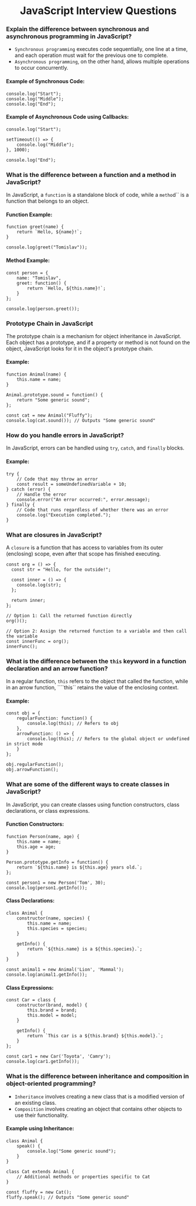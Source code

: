 <h1 align="center">JavaScript Interview Questions</h1>

### Explain the difference between synchronous and asynchronous programming in JavaScript?

- ``Synchronous programming`` executes code sequentially, one line at a time, and each operation must wait for the previous one to complete. 
- ``Asynchronous programming``, on the other hand, allows multiple operations to occur concurrently.

#### Example of Synchronous Code:
```
console.log("Start");
console.log("Middle");
console.log("End");
```

#### Example of Asynchronous Code using Callbacks:
```
console.log("Start");

setTimeout(() => {
    console.log("Middle");
}, 1000);

console.log("End");
```

### What is the difference between a function and a method in JavaScript?

In JavaScript, a ``function`` is a standalone block of code, while a ``metho``d`` is a function that belongs to an object.

#### Function Example:
```
function greet(name) {
    return `Hello, ${name}!`;
}

console.log(greet("Tomislav"));
```

#### Method Example:
```
const person = {
    name: "Tomislav",
    greet: function() {
        return `Hello, ${this.name}!`;
    }
};

console.log(person.greet());
```

### Prototype Chain in JavaScript
The prototype chain is a mechanism for object inheritance in JavaScript. Each object has a prototype, and if a property or method is not found on the object, JavaScript looks for it in the object's prototype chain.
#### Example:
```
function Animal(name) {
    this.name = name;
}

Animal.prototype.sound = function() {
    return "Some generic sound";
};

const cat = new Animal("Fluffy");
console.log(cat.sound()); // Outputs "Some generic sound"
```

### How do you handle errors in JavaScript?

In JavaScript, errors can be handled using ``try``, ``catch``, and ``finally`` blocks.

#### Example:
```
try {
    // Code that may throw an error
    const result = someUndefinedVariable + 10;
} catch (error) {
    // Handle the error
    console.error("An error occurred:", error.message);
} finally {
    // Code that runs regardless of whether there was an error
    console.log("Execution completed.");
}
```

### What are closures in JavaScript?

A ``closure`` is a function that has access to variables from its outer (enclosing) scope, even after that scope has finished executing.

```
const org = () => {
  const str = "Hello, for the outside!";
  
  const inner = () => {
    console.log(str);
  };
  
  return inner;
};

// Option 1: Call the returned function directly
org()(); 

// Option 2: Assign the returned function to a variable and then call the variable
const innerFunc = org();
innerFunc();
```

### What is the difference between the ``this`` keyword in a function declaration and an arrow function?

In a regular function, ``this`` refers to the object that called the function, while in an arrow function, ````this`` retains the value of the enclosing context.

#### Example:
```
const obj = {
    regularFunction: function() {
        console.log(this); // Refers to obj
    },
    arrowFunction: () => {
        console.log(this); // Refers to the global object or undefined in strict mode
    }
};

obj.regularFunction();
obj.arrowFunction();
```

### What are some of the different ways to create classes in JavaScript?
In JavaScript, you can create classes using function constructors, class declarations, or class expressions.

#### Function Constructors:
```
function Person(name, age) {
    this.name = name;
    this.age = age;
}

Person.prototype.getInfo = function() {
    return `${this.name} is ${this.age} years old.`;
};

const person1 = new Person('Tom', 30);
console.log(person1.getInfo());
```

#### Class Declarations:
```
class Animal {
    constructor(name, species) {
        this.name = name;
        this.species = species;
    }

    getInfo() {
        return `${this.name} is a ${this.species}.`;
    }
}

const animal1 = new Animal('Lion', 'Mammal');
console.log(animal1.getInfo());
```

#### Class Expressions:

```
const Car = class {
    constructor(brand, model) {
        this.brand = brand;
        this.model = model;
    }

    getInfo() {
        return `This car is a ${this.brand} ${this.model}.`;
    }
};

const car1 = new Car('Toyota', 'Camry');
console.log(car1.getInfo());
```

### What is the difference between inheritance and composition in object-oriented programming?
- ``Inheritance`` involves creating a new class that is a modified version of an existing class. 
- ``Composition`` involves creating an object that contains other objects to use their functionality.

#### Example using Inheritance:
```
class Animal {
    speak() {
        console.log("Some generic sound");
    }
}

class Cat extends Animal {
    // Additional methods or properties specific to Cat
}

const fluffy = new Cat();
fluffy.speak(); // Outputs "Some generic sound"
```